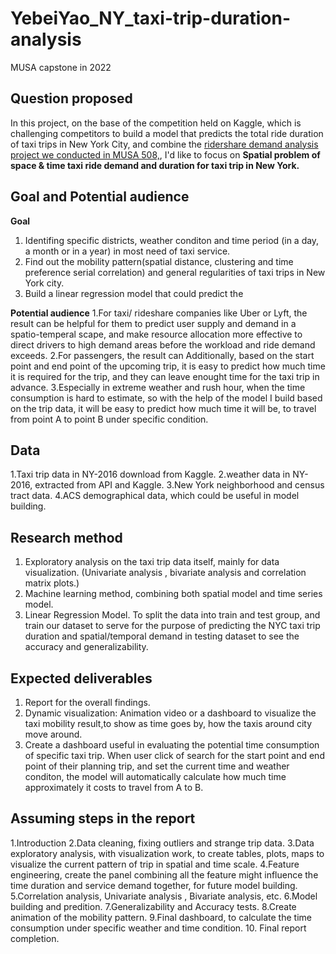 # YebeiYao_NY_taxi-trip-duration-analysis
MUSA capstone in 2022 

## Question proposed
In this project, on the base of the competition held on Kaggle, which is challenging competitors to build a model that predicts the total ride duration of taxi trips in New York City, and combine the [ridershare demand analysis project we conducted in MUSA 508,](https://urbanspatial.github.io/PublicPolicyAnalytics/predicting-rideshare-demand.html#conclusion---dispatch), I'd like to focus on **Spatial problem of space & time taxi ride demand and duration for taxi trip in New York.** 

## Goal and Potential audience
  **Goal**
  1. Identifing specific districts, weather conditon and time period (in a day, a month or in a year) in most need of taxi service.
  2. Find out the mobility pattern(spatial distance, clustering and time preference serial correlation) and general regularities of taxi trips in New York city.
  3. Build a linear regression model that could predict the 
 
 **Potential audience**
  1.For taxi/ rideshare companies like Uber or Lyft, the result can be helpful for them to predict user supply and demand in a spatio-temperal scape, and make resource allocation more effective to direct drivers to high demand areas before the workload and ride demand exceeds.
  2.For passengers, the result can 
  Additionally, based on the start point and end point of the upcoming trip, it is easy to predict how much time it is required for the trip, and they can leave enought time for the taxi trip in advance.
  3.Especially in extreme weather and rush hour, when the time consumption is hard to estimate, so with the help of the model I build based on the trip data, it will be easy to predict how much time it will be, to travel from point A to point B under specific condition.


## Data 
  1.Taxi trip data in NY-2016 download from Kaggle.
  2.weather data in NY-2016, extracted from API and Kaggle.
  3.New York neighborhood and census tract data.
  4.ACS demographical data, which could be useful in model building.


## Research method
  1. Exploratory analysis on the taxi trip data itself, mainly for data visualization. (Univariate analysis , bivariate analysis and correlation matrix plots.)
  2. Machine learning method, combining both spatial model and time series model. 
  3. Linear Regression Model. To split the data into train and test group, and train our dataset to serve for the purpose of predicting the NYC taxi trip duration and spatial/temporal demand in testing dataset to see the accuracy and generalizability.


## Expected deliverables
  1. Report for the overall findings.
  2. Dynamic visualization: Animation video or a dashboard to visualize the taxi mobility result,to show as time goes by, how the taxis around city move around.
  3. Create a dashboard useful in evaluating the potential time consumption of specific taxi trip. When user click of search for the start point and end point of their planning trip, and set the current time and weather conditon, the model will automatically calculate how much time approximately it costs to travel from A to B.

## Assuming steps in the report
 1.Introduction
 2.Data cleaning, fixing outliers and strange trip data.
 3.Data exploratory analysis, with visualization work, to create tables, plots, maps to visualize the current pattern of trip in spatial and time scale.
 4.Feature engineering, create the panel combining all the feature might influence the time duration and service demand together, for future model building.
 5.Correlation analysis, Univariate analysis , Bivariate analysis, etc.
 6.Model building and predition.
 7.Generalizability and Accuracy tests.
 8.Create animation of the mobility pattern.
 9.Final dashboard, to calculate the time consumption under specific weather and time condition.
 10. Final report completion.

